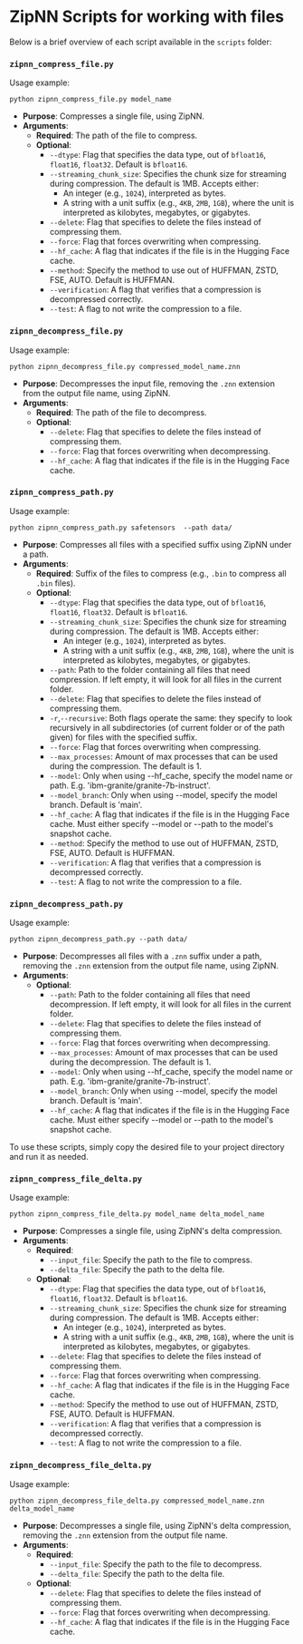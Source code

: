 # ZipNN Scripts for working with files

Below is a brief overview of each script available in the `scripts` folder:

### `zipnn_compress_file.py`

Usage example:
```
python zipnn_compress_file.py model_name
```
- **Purpose**: Compresses a single file, using ZipNN.
- **Arguments**:
  - **Required**: The path of the file to compress.
  - **Optional**:
    - `--dtype`: Flag that specifies the data type, out of `bfloat16`, `float16`, `float32`. Default is `bfloat16`.
    - `--streaming_chunk_size`: Specifies the chunk size for streaming during compression. The default is 1MB. Accepts either:
      - An integer (e.g., `1024`), interpreted as bytes.
      - A string with a unit suffix (e.g., `4KB`, `2MB`, `1GB`), where the unit is interpreted as kilobytes, megabytes, or gigabytes.
    - `--delete`: Flag that specifies to delete the files instead of compressing them.
    - `--force`: Flag that forces overwriting when compressing.
    - `--hf_cache`: A flag that indicates if the file is in the Hugging Face cache.
    - `--method`: Specify the method to use out of HUFFMAN, ZSTD, FSE, AUTO. Default is HUFFMAN.
    - `--verification`: A flag that verifies that a compression is decompressed correctly.
    - `--test`: A flag to not write the compression to a file.
   
### `zipnn_decompress_file.py`

Usage example:
```
python zipnn_decompress_file.py compressed_model_name.znn
```

- **Purpose**: Decompresses the input file, removing the `.znn` extension from the output file name, using ZipNN.
- **Arguments**: 
  - **Required**: The path of the file to decompress.
  - **Optional**:
    - `--delete`: Flag that specifies to delete the files instead of compressing them.
    - `--force`: Flag that forces overwriting when decompressing.
    - `--hf_cache`: A flag that indicates if the file is in the Hugging Face cache.

### `zipnn_compress_path.py`

Usage example:
```
python zipnn_compress_path.py safetensors  --path data/
```

- **Purpose**: Compresses all files with a specified suffix using ZipNN under a path.
- **Arguments**:
  - **Required**: Suffix of the files to compress (e.g., `.bin` to compress all `.bin` files).
  - **Optional**:
    - `--dtype`: Flag that specifies the data type, out of `bfloat16`, `float16`, `float32`. Default is `bfloat16`.
    - `--streaming_chunk_size`: Specifies the chunk size for streaming during compression. The default is 1MB. Accepts either:
      - An integer (e.g., `1024`), interpreted as bytes.
      - A string with a unit suffix (e.g., `4KB`, `2MB`, `1GB`), where the unit is interpreted as kilobytes, megabytes, or gigabytes.
    - `--path`: Path to the folder containing all files that need compression. If left empty, it will look for all files in the current folder.
    - `--delete`: Flag that specifies to delete the files instead of compressing them.
    - `-r`,`--recursive`: Both flags operate the same: they specify to look recursively in all subdirectories (of current folder or of the path given) for files with the specified suffix.
    - `--force`: Flag that forces overwriting when compressing.
    - `--max_processes`: Amount of max processes that can be used during the compression. The default is 1.
    - `--model`: Only when using --hf_cache, specify the model name or path. E.g. 'ibm-granite/granite-7b-instruct'.
    - `--model_branch`: Only when using --model, specify the model branch. Default is 'main'.
    - `--hf_cache`: A flag that indicates if the file is in the Hugging Face cache. Must either specify --model or --path to the model's snapshot cache.
    - `--method`: Specify the method to use out of HUFFMAN, ZSTD, FSE, AUTO. Default is HUFFMAN.
    - `--verification`: A flag that verifies that a compression is decompressed correctly.
    - `--test`: A flag to not write the compression to a file.

### `zipnn_decompress_path.py`

Usage example:
```
python zipnn_decompress_path.py --path data/
```

- **Purpose**: Decompresses all files with a `.znn` suffix under a path, removing the `.znn` extension from the output file name, using ZipNN.
- **Arguments**: 
  - **Optional**:
    - `--path`: Path to the folder containing all files that need decompression. If left empty, it will look for all files in the current folder.
    - `--delete`: Flag that specifies to delete the files instead of compressing them.
    - `--force`: Flag that forces overwriting when decompressing.
    - `--max_processes`: Amount of max processes that can be used during the decompression. The default is 1.
    - `--model`: Only when using --hf_cache, specify the model name or path. E.g. 'ibm-granite/granite-7b-instruct'.
    - `--model_branch`: Only when using --model, specify the model branch. Default is 'main'.
    - `--hf_cache`: A flag that indicates if the file is in the Hugging Face cache. Must either specify --model or --path to the model's snapshot cache.

To use these scripts, simply copy the desired file to your project directory and run it as needed.

### `zipnn_compress_file_delta.py`

Usage example:
```
python zipnn_compress_file_delta.py model_name delta_model_name
```
- **Purpose**: Compresses a single file, using ZipNN's delta compression.
- **Arguments**:
  - **Required**:
    - `--input_file`: Specify the path to the file to compress.
    - `--delta_file`: Specify the path to the delta file.
  - **Optional**:
    - `--dtype`: Flag that specifies the data type, out of `bfloat16`, `float16`, `float32`. Default is `bfloat16`.
    - `--streaming_chunk_size`: Specifies the chunk size for streaming during compression. The default is 1MB. Accepts either:
      - An integer (e.g., `1024`), interpreted as bytes.
      - A string with a unit suffix (e.g., `4KB`, `2MB`, `1GB`), where the unit is interpreted as kilobytes, megabytes, or gigabytes.
    - `--delete`: Flag that specifies to delete the files instead of compressing them.
    - `--force`: Flag that forces overwriting when compressing.
    - `--hf_cache`: A flag that indicates if the file is in the Hugging Face cache.
    - `--method`: Specify the method to use out of HUFFMAN, ZSTD, FSE, AUTO. Default is HUFFMAN.
    - `--verification`: A flag that verifies that a compression is decompressed correctly.
    - `--test`: A flag to not write the compression to a file.
   
### `zipnn_decompress_file_delta.py`

Usage example:
```
python zipnn_decompress_file_delta.py compressed_model_name.znn delta_model_name
```
- **Purpose**: Decompresses a single file, using ZipNN's delta compression, removing the `.znn` extension from the output file name.
- **Arguments**: 
  - **Required**:
    - `--input_file`: Specify the path to the file to decompress.
    - `--delta_file`: Specify the path to the delta file.
  - **Optional**:
    - `--delete`: Flag that specifies to delete the files instead of compressing them.
    - `--force`: Flag that forces overwriting when decompressing.
    - `--hf_cache`: A flag that indicates if the file is in the Hugging Face cache.
